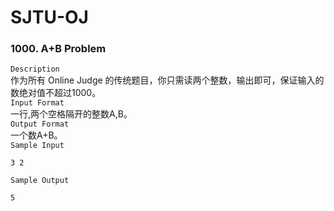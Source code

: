 # SJTU-OJ
### 1000. A+B Problem
`Description`      
作为所有 Online Judge 的传统题目，你只需读两个整数，输出即可，保证输入的数绝对值不超过1000。      
`Input Format`    
一行,两个空格隔开的整数A,B。    
`Output Format`   
一个数A+B。  
`Sample Input`    

	3 2  
`Sample Output`   

	5  
